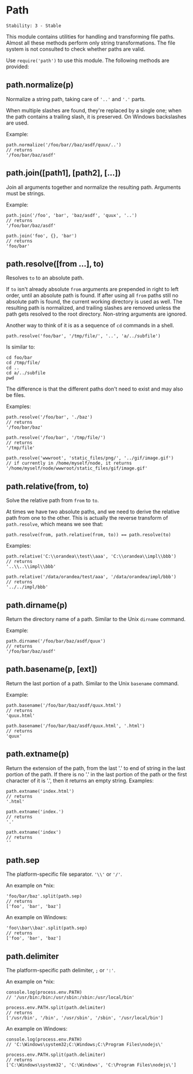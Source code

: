 # Path

    Stability: 3 - Stable

This module contains utilities for handling and transforming file
paths.  Almost all these methods perform only string transformations.
The file system is not consulted to check whether paths are valid.

Use `require('path')` to use this module.  The following methods are provided:

## path.normalize(p)

Normalize a string path, taking care of `'..'` and `'.'` parts.

When multiple slashes are found, they're replaced by a single one;
when the path contains a trailing slash, it is preserved.
On Windows backslashes are used.

Example:

    path.normalize('/foo/bar//baz/asdf/quux/..')
    // returns
    '/foo/bar/baz/asdf'

## path.join([path1], [path2], [...])

Join all arguments together and normalize the resulting path.
Arguments must be strings.

Example:

    path.join('/foo', 'bar', 'baz/asdf', 'quux', '..')
    // returns
    '/foo/bar/baz/asdf'

    path.join('foo', {}, 'bar')
    // returns
    'foo/bar'

## path.resolve([from ...], to)

Resolves `to` to an absolute path.

If `to` isn't already absolute `from` arguments are prepended in right to left
order, until an absolute path is found. If after using all `from` paths still
no absolute path is found, the current working directory is used as well. The
resulting path is normalized, and trailing slashes are removed unless the path
gets resolved to the root directory. Non-string arguments are ignored.

Another way to think of it is as a sequence of `cd` commands in a shell.

    path.resolve('foo/bar', '/tmp/file/', '..', 'a/../subfile')

Is similar to:

    cd foo/bar
    cd /tmp/file/
    cd ..
    cd a/../subfile
    pwd

The difference is that the different paths don't need to exist and may also be
files.

Examples:

    path.resolve('/foo/bar', './baz')
    // returns
    '/foo/bar/baz'

    path.resolve('/foo/bar', '/tmp/file/')
    // returns
    '/tmp/file'

    path.resolve('wwwroot', 'static_files/png/', '../gif/image.gif')
    // if currently in /home/myself/node, it returns
    '/home/myself/node/wwwroot/static_files/gif/image.gif'

## path.relative(from, to)

Solve the relative path from `from` to `to`.

At times we have two absolute paths, and we need to derive the relative
path from one to the other.  This is actually the reverse transform of
`path.resolve`, which means we see that:

    path.resolve(from, path.relative(from, to)) == path.resolve(to)

Examples:

    path.relative('C:\\orandea\\test\\aaa', 'C:\\orandea\\impl\\bbb')
    // returns
    '..\\..\\impl\\bbb'

    path.relative('/data/orandea/test/aaa', '/data/orandea/impl/bbb')
    // returns
    '../../impl/bbb'

## path.dirname(p)

Return the directory name of a path.  Similar to the Unix `dirname` command.

Example:

    path.dirname('/foo/bar/baz/asdf/quux')
    // returns
    '/foo/bar/baz/asdf'

## path.basename(p, [ext])

Return the last portion of a path.  Similar to the Unix `basename` command.

Example:

    path.basename('/foo/bar/baz/asdf/quux.html')
    // returns
    'quux.html'

    path.basename('/foo/bar/baz/asdf/quux.html', '.html')
    // returns
    'quux'

## path.extname(p)

Return the extension of the path, from the last '.' to end of string
in the last portion of the path.  If there is no '.' in the last portion
of the path or the first character of it is '.', then it returns
an empty string.  Examples:

    path.extname('index.html')
    // returns
    '.html'

    path.extname('index.')
    // returns
    '.'

    path.extname('index')
    // returns
    ''

## path.sep

The platform-specific file separator. `'\\'` or `'/'`.

An example on *nix:

    'foo/bar/baz'.split(path.sep)
    // returns
    ['foo', 'bar', 'baz']

An example on Windows:

    'foo\\bar\\baz'.split(path.sep)
    // returns
    ['foo', 'bar', 'baz']

## path.delimiter

The platform-specific path delimiter, `;` or `':'`.

An example on *nix:

    console.log(process.env.PATH)
    // '/usr/bin:/bin:/usr/sbin:/sbin:/usr/local/bin'

    process.env.PATH.split(path.delimiter)
    // returns
    ['/usr/bin', '/bin', '/usr/sbin', '/sbin', '/usr/local/bin']

An example on Windows:

    console.log(process.env.PATH)
    // 'C:\Windows\system32;C:\Windows;C:\Program Files\nodejs\'

    process.env.PATH.split(path.delimiter)
    // returns
    ['C:\Windows\system32', 'C:\Windows', 'C:\Program Files\nodejs\']
